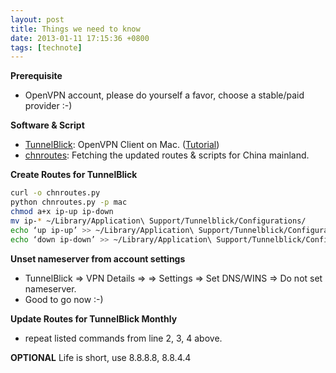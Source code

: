 ```yaml
---
layout: post
title: Things we need to know
date: 2013-01-11 17:15:36 +0800
tags: [technote]
---
```


**Prerequisite**

* OpenVPN account, please do yourself a favor, choose a stable/paid provider :-)


**Software & Script**

* [TunnelBlick](http://code.google.com/p/tunnelblick/): OpenVPN Client on Mac. ([Tutorial](http://strongvpn.com/setup_macosx_openvpn_tunnelblick.shtml))
* [chnroutes](http://code.google.com/p/chnroutes/): Fetching the updated routes & scripts for China mainland.


**Create Routes for TunnelBlick**

```bash
curl -o chnroutes.py
python chnroutes.py -p mac
chmod a+x ip-up ip-down
mv ip-* ~/Library/Application\ Support/Tunnelblick/Configurations/
echo ‘up ip-up’ >> ~/Library/Application\ Support/Tunnelblick/Configurations/<your-config>
echo ‘down ip-down’ >> ~/Library/Application\ Support/Tunnelblick/Configurations/<your-config>
```


**Unset nameserver from account settings**

* TunnelBlick => VPN Details => => Settings => Set DNS/WINS => Do not set nameserver.
* Good to go now :-)


**Update Routes for TunnelBlick Monthly**

* repeat listed commands from line 2, 3, 4 above.


**OPTIONAL** Life is short, use 8.8.8.8, 8.8.4.4
